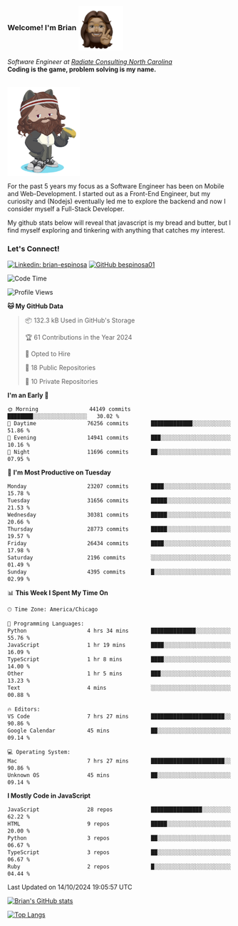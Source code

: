 ###  Welcome! I'm Brian <img align="center" src="https://github.com/bespinosa01/bespinosa01/blob/main/assets/peace-animoji.png" height="100" /></h2>
<p><em>Software Engineer at <a href="https://www.radiateconsulting.coop/north-carolina-tech-coop">Radiate Consulting North Carolina</a>
 <br/>
<!-- </br>Developer Consultant at <a href="https://codethedream.org/">Code The Dream</a> -->
</em> <b>Coding is the game, problem solving is my name.</b></p>

<br/>


 <img align="center" src="https://github.com/bespinosa01/bespinosa01/blob/main/assets/octo-me.png" height="200" /> 
 <p>
 For the past 5 years my focus as a Software Engineer has been on Mobile and Web-Development. I started out as a Front-End Engineer, but my curiosity and (Nodejs) eventually led me to explore the backend and now I consider myself a Full-Stack Developer.
</p>
<p>
 My github stats below will reveal that javascript is my bread and butter, but I find myself exploring and tinkering with anything that catches my interest. 
 </p>
 
 
### Let's Connect!

[![Linkedin: brian-espinosa](https://img.shields.io/badge/-brian--espinosa-blue?style=flat-square&logo=Linkedin&logoColor=white&link=https://www.linkedin.com/in/brian-espinosa/)](https://www.linkedin.com/in/brian-espinosa/)
[![GitHub bespinosa01](https://img.shields.io/github/followers/bespinosa01?label=follow&style=social)](https://github.com/bespinosa01)



<!--START_SECTION:waka-->
![Code Time](http://img.shields.io/badge/Code%20Time-1%2C666%20hrs%2049%20mins-blue)

![Profile Views](http://img.shields.io/badge/Profile%20Views-0-blue)

**🐱 My GitHub Data** 

> 📦 132.3 kB Used in GitHub's Storage 
 > 
> 🏆 61 Contributions in the Year 2024
 > 
> 💼 Opted to Hire
 > 
> 📜 18 Public Repositories 
 > 
> 🔑 10 Private Repositories 
 > 
**I'm an Early 🐤** 

```text
🌞 Morning                44149 commits       ████████░░░░░░░░░░░░░░░░░   30.02 % 
🌆 Daytime                76256 commits       █████████████░░░░░░░░░░░░   51.86 % 
🌃 Evening                14941 commits       ███░░░░░░░░░░░░░░░░░░░░░░   10.16 % 
🌙 Night                  11696 commits       ██░░░░░░░░░░░░░░░░░░░░░░░   07.95 % 
```
📅 **I'm Most Productive on Tuesday** 

```text
Monday                   23207 commits       ████░░░░░░░░░░░░░░░░░░░░░   15.78 % 
Tuesday                  31656 commits       █████░░░░░░░░░░░░░░░░░░░░   21.53 % 
Wednesday                30381 commits       █████░░░░░░░░░░░░░░░░░░░░   20.66 % 
Thursday                 28773 commits       █████░░░░░░░░░░░░░░░░░░░░   19.57 % 
Friday                   26434 commits       ████░░░░░░░░░░░░░░░░░░░░░   17.98 % 
Saturday                 2196 commits        ░░░░░░░░░░░░░░░░░░░░░░░░░   01.49 % 
Sunday                   4395 commits        █░░░░░░░░░░░░░░░░░░░░░░░░   02.99 % 
```


📊 **This Week I Spent My Time On** 

```text
🕑︎ Time Zone: America/Chicago

💬 Programming Languages: 
Python                   4 hrs 34 mins       ██████████████░░░░░░░░░░░   55.76 % 
JavaScript               1 hr 19 mins        ████░░░░░░░░░░░░░░░░░░░░░   16.09 % 
TypeScript               1 hr 8 mins         ████░░░░░░░░░░░░░░░░░░░░░   14.00 % 
Other                    1 hr 5 mins         ███░░░░░░░░░░░░░░░░░░░░░░   13.23 % 
Text                     4 mins              ░░░░░░░░░░░░░░░░░░░░░░░░░   00.88 % 

🔥 Editors: 
VS Code                  7 hrs 27 mins       ███████████████████████░░   90.86 % 
Google Calendar          45 mins             ██░░░░░░░░░░░░░░░░░░░░░░░   09.14 % 

💻 Operating System: 
Mac                      7 hrs 27 mins       ███████████████████████░░   90.86 % 
Unknown OS               45 mins             ██░░░░░░░░░░░░░░░░░░░░░░░   09.14 % 
```

**I Mostly Code in JavaScript** 

```text
JavaScript               28 repos            ████████████████░░░░░░░░░   62.22 % 
HTML                     9 repos             █████░░░░░░░░░░░░░░░░░░░░   20.00 % 
Python                   3 repos             ██░░░░░░░░░░░░░░░░░░░░░░░   06.67 % 
TypeScript               3 repos             ██░░░░░░░░░░░░░░░░░░░░░░░   06.67 % 
Ruby                     2 repos             █░░░░░░░░░░░░░░░░░░░░░░░░   04.44 % 
```




 Last Updated on 14/10/2024 19:05:57 UTC
<!--END_SECTION:waka-->


<!--  Github STATS -->
[![Brian's GitHub stats](https://github-readme-stats.vercel.app/api?username=bespinosa01&hide=stars,contribs&count_private=true&show_icons=true)](https://github.com/anuraghazra/github-readme-stats)

[![Top Langs](https://github-readme-stats.vercel.app/api/top-langs/?username=bespinosa01&layout=compact)](https://github.com/anuraghazra/github-readme-stats)



<!--
**bespinosa01/bespinosa01** is a ✨ _special_ ✨ repository because its `README.md` (this file) appears on your GitHub profile.

Here are some ideas to get you started:

- 🔭 I’m currently working on ...
- 🌱 I’m currently learning ...
- 👯 I’m looking to collaborate on ...
- 🤔 I’m looking for help with ...
- 💬 Ask me about ...
- 📫 How to reach me: ...
- 😄 Pronouns: ...
- ⚡ Fun fact: ...
-->
